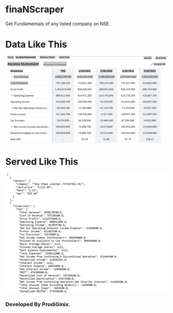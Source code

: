 # finaNScraper

Get Fundamentals of any listed company on NSE.


# Data Like This
<img src="https://raw.githubusercontent.com/gautam7-github/finaNScraper/main/ss1.jpg" >

# Served Like This
<img src="https://raw.githubusercontent.com/gautam7-github/finaNScraper/main/ss2.jpg" >


### Developed By ProdiGinix.
